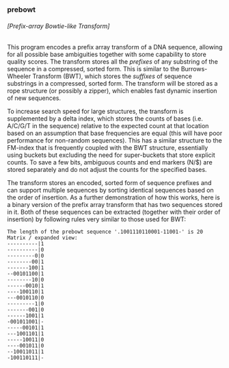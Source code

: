 ### prebowt
###### [Prefix-array Bowtie-like Transform]

This program encodes a prefix array transform of a DNA sequence, allowing for all possible base ambiguities together with some capability to store quality scores. The transform stores all the *prefixes* of any substring of the sequence in a compressed, sorted form. This is similar to the Burrows-Wheeler Transform (BWT), which stores the *suffixes* of sequence substrings in a compressed, sorted form. The transform will be stored as a rope structure (or possibly a zipper), which enables fast dynamic insertion of new sequences.

To increase search speed for large structures, the transform is supplemented by a delta index, which stores the counts of bases (i.e. A/C/G/T in the sequence) relative to the expected count at that location based on an assumption that base frequencies are equal (this will have poor performance for non-random sequences). This has a similar structure to the FM-index that is frequently coupled with the BWT structure, essentially using buckets but excluding the need for super-buckets that store explicit counts. To save a few bits, ambiguous counts and end markers (N/$) are stored separately and do not adjust the counts for the specified bases.

The transform stores an encoded, sorted form of sequence prefixes and can support multiple sequences by sorting identical sequences based on the order of insertion. As a further demonstration of how this works, here is a binary version of the prefix array transform that has two sequences stored in it. Both of these sequences can be extracted (together with their order of insertion) by following rules very similar to those used for BWT:

```
The length of the prebowt sequence '.1001110110001-11001-' is 20
Matrix / expanded view:
----------|1
----------|0
---------0|0
--------00|1
-------100|1
--00101100|1
--------10|0
------0010|1
----100110|1
---0010110|0
---------1|0
-------001|0
------1001|1
-001011001|-
-----00101|1
---1001101|1
-----10011|0
----001011|0
--10011011|1
-100110111|-
```
